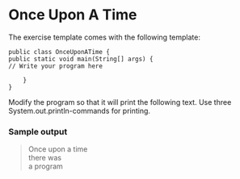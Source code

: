 # Once Upon A Time

The exercise template comes with the following template:

```
public class OnceUponATime {
public static void main(String[] args) {
// Write your program here

    }
}
```

Modify the program so that it will print the following text. Use three System.out.println-commands for printing.
### Sample output

>Once upon a time <br>
>there was <br>
>a program <br>